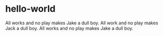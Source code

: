# hello-world
All works and no play makes Jake a dull boy. All work and no play makes Jack a dull boy. All works and no play makes Jake a dull boy.
